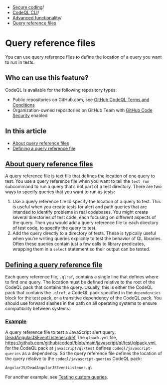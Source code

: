   * [Secure coding](https://docs.github.com/en/code-security "Secure coding")/
  * [CodeQL CLI](https://docs.github.com/en/code-security/codeql-cli "CodeQL CLI")/
  * [Advanced functionality](https://docs.github.com/en/code-security/codeql-cli/using-the-advanced-functionality-of-the-codeql-cli "Advanced functionality")/
  * [Query reference files](https://docs.github.com/en/code-security/codeql-cli/using-the-advanced-functionality-of-the-codeql-cli/query-reference-files "Query reference files")


# Query reference files
You can use query reference files to define the location of a query you want to run in tests.
## Who can use this feature?
CodeQL is available for the following repository types:
  * Public repositories on GitHub.com, see [GitHub CodeQL Terms and Conditions](https://github.com/github/codeql-cli-binaries/blob/main/LICENSE.md)
  * Organization-owned repositories on GitHub Team with [GitHub Code Security](https://docs.github.com/en/get-started/learning-about-github/about-github-advanced-security) enabled


## In this article
  * [About query reference files](https://docs.github.com/en/code-security/codeql-cli/using-the-advanced-functionality-of-the-codeql-cli/query-reference-files#about-query-reference-files)
  * [Defining a query reference file](https://docs.github.com/en/code-security/codeql-cli/using-the-advanced-functionality-of-the-codeql-cli/query-reference-files#defining-a-query-reference-file)


## [About query reference files](https://docs.github.com/en/code-security/codeql-cli/using-the-advanced-functionality-of-the-codeql-cli/query-reference-files#about-query-reference-files)
A query reference file is text file that defines the location of one query to test.
You use a query reference file when you want to tell the `test run` subcommand to run a query that’s not part of a test directory. There are two ways to specify queries that you want to run as tests:
  1. Use a query reference file to specify the location of a query to test. This is useful when you create tests for alert and path queries that are intended to identify problems in real codebases. You might create several directories of test code, each focusing on different aspects of the query. Then you would add a query reference file to each directory of test code, to specify the query to test.
  2. Add the query directly to a directory of tests. These is typically useful when you’re writing queries explicitly to test the behavior of QL libraries. Often these queries contain just a few calls to library predicates, wrapping them in a `select` statement so their output can be tested.


## [Defining a query reference file](https://docs.github.com/en/code-security/codeql-cli/using-the-advanced-functionality-of-the-codeql-cli/query-reference-files#defining-a-query-reference-file)
Each query reference file, `.qlref`, contains a single line that defines where to find one query. The location must be defined relative to the root of the CodeQL pack that contains the query. Usually, this is either the CodeQL pack that contains the `.qlref`, a CodeQL pack specified in the `dependencies` block for the test pack, or a transitive dependency of the CodeQL pack.
You should use forward slashes in the path on all operating systems to ensure compatibility between systems.
### [Example](https://docs.github.com/en/code-security/codeql-cli/using-the-advanced-functionality-of-the-codeql-cli/query-reference-files#example)
A query reference file to test a JavaScript alert query: [DeadAngularJSEventListener.qlref](https://github.com/github/codeql/blob/main/javascript/ql/test/query-tests/AngularJS/DeadAngularJSEventListener/DeadAngularJSEventListener.qlref)
The `qlpack.yml` file, <https://github.com/github/codeql/blob/main/javascript/ql/test/qlpack.yml>, for the CodeQL pack at `javascript/ql/test` defines `codeql/javascript-queries` as a dependency. So the query reference file defines the location of the query relative to the `codeql/javascript-queries` CodeQL pack:
```
AngularJS/DeadAngularJSEventListener.ql

```

For another example, see [Testing custom queries](https://docs.github.com/en/code-security/codeql-cli/using-the-advanced-functionality-of-the-codeql-cli/testing-custom-queries).
